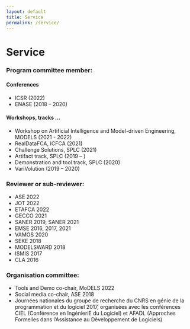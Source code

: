 ```yaml
---
layout: default
title: Service
permalink: /service/
---
```

# Service

### Program committee member:

#### Conferences

- ICSR (2022)
- ENASE (2018 – 2020)

#### Workshops, tracks ...

- Workshop on Artificial Intelligence and Model-driven Engineering, MODELS (2021 - 2022)
- RealDataFCA, ICFCA (2021)
- Challenge Solutions, SPLC (2021)
- Artifact track, SPLC (2019 – )
- Demonstration and tool track, SPLC (2020)
- VariVolution (2019 – 2020)

### Reviewer or sub-reviewer:

- ASE 2022
- JOT 2022
- ETAFCA 2022
- GECCO 2021
- SANER 2019, SANER 2021
- EMSE 2016, 2017, 2021
- VAMOS 2020
- SEKE 2018
- MODELSWARD 2018
- ISMIS 2017
- CLA 2016

### Organisation committee:

- Tools and Demo co-chair, MoDELS 2022
- Social media co-chair, ASE 2018
- Journées nationales du groupe de recherche du CNRS en génie de la programmation et du logiciel 2017, organisées
avec les conférences CIEL (Conférence en IngénieriE du Logiciel) et AFADL (Approches Formelles dans l’Assistance au
Développement de Logiciels)
